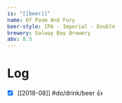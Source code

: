```yaml
---
is: "[[beer]]"
name: Of Foam And Fury
beer-style: IPA - Imperial - Double
brewery: Galway Bay Brewery
abv: 8.5
---
```

# Log
- [x] [[2018-08]] #do/drink/beer 👍
